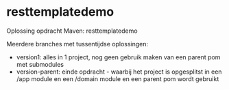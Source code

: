# resttemplatedemo

Oplossing opdracht Maven: resttemplatedemo

Meerdere branches met tussentijdse oplossingen:

- version1: alles in 1 project, nog geen gebruik maken van een parent pom met submodules
- version-parent: einde opdracht - waarbij het project is opgesplitst in een /app module en een /domain module en een parent pom wordt gebruikt
